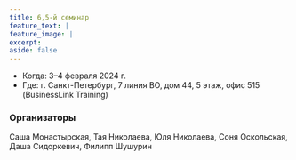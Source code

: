 ```yaml
---
title: 6,5-й семинар
feature_text: |
feature_image: |
excerpt: 
aside: false
---
```


- Когда: 3–4 февраля 2024 г.
- Где: г. Санкт-Петербург, 7 линия ВО, дом 44, 5 этаж, офис 515 (BusinessLink Training)

### Организаторы

Саша Монастырская, Тая Николаева, Юля Николаева, Соня Оскольская, Даша Сидоркевич, Филипп Шушурин
